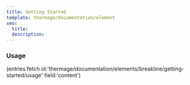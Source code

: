 ```yaml
---
title: Getting Started
template: thermage/documentation/element
seo:
  title: 
  description: 
---
```


### Usage

(entries fetch id:'thermage/documentation/elements/breakline/getting-started/usage' field:'content')
